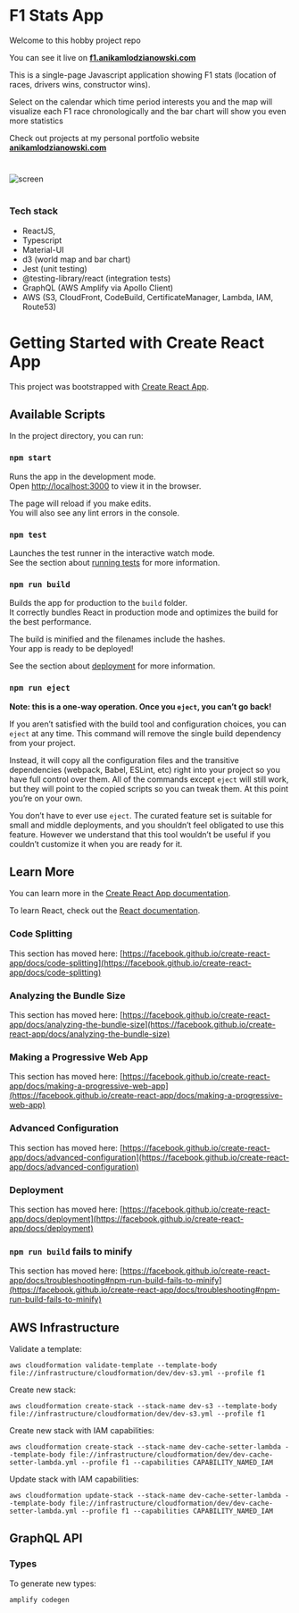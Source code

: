 # F1 Stats App

Welcome to this hobby project repo 

You can see it live on **[f1.anikamlodzianowski.com](https://f1.anikamlodzianowski.com)**

This is a single-page Javascript application showing F1 stats (location of races, drivers wins, constructor wins).

Select on the calendar which time period interests you and the map will visualize each F1 race chronologically and the bar chart will show you even more statistics

Check out projects at my personal portfolio website **[anikamlodzianowski.com](https://anikamlodzianowski.com)**

#
![screen](https://github.com/anikaniescierewicz/f1/blob/master/public/f1screen.png?raw=true)
#

### Tech stack

* ReactJS, 
* Typescript
* Material-UI
* d3 (world map and bar chart)
* Jest (unit testing)
* @testing-library/react (integration tests)
* GraphQL (AWS Amplify via Apollo Client)
* AWS (S3, CloudFront, CodeBuild, CertificateManager, Lambda, IAM, Route53)

#
# Getting Started with Create React App

This project was bootstrapped with [Create React App](https://github.com/facebook/create-react-app).

## Available Scripts

In the project directory, you can run:

### `npm start`

Runs the app in the development mode.\
Open [http://localhost:3000](http://localhost:3000) to view it in the browser.

The page will reload if you make edits.\
You will also see any lint errors in the console.

### `npm test`

Launches the test runner in the interactive watch mode.\
See the section about [running tests](https://facebook.github.io/create-react-app/docs/running-tests) for more information.

### `npm run build`

Builds the app for production to the `build` folder.\
It correctly bundles React in production mode and optimizes the build for the best performance.

The build is minified and the filenames include the hashes.\
Your app is ready to be deployed!

See the section about [deployment](https://facebook.github.io/create-react-app/docs/deployment) for more information.

### `npm run eject`

**Note: this is a one-way operation. Once you `eject`, you can’t go back!**

If you aren’t satisfied with the build tool and configuration choices, you can `eject` at any time. This command will remove the single build dependency from your project.

Instead, it will copy all the configuration files and the transitive dependencies (webpack, Babel, ESLint, etc) right into your project so you have full control over them. All of the commands except `eject` will still work, but they will point to the copied scripts so you can tweak them. At this point you’re on your own.

You don’t have to ever use `eject`. The curated feature set is suitable for small and middle deployments, and you shouldn’t feel obligated to use this feature. However we understand that this tool wouldn’t be useful if you couldn’t customize it when you are ready for it.

## Learn More

You can learn more in the [Create React App documentation](https://facebook.github.io/create-react-app/docs/getting-started).

To learn React, check out the [React documentation](https://reactjs.org/).

### Code Splitting

This section has moved here: [https://facebook.github.io/create-react-app/docs/code-splitting](https://facebook.github.io/create-react-app/docs/code-splitting)

### Analyzing the Bundle Size

This section has moved here: [https://facebook.github.io/create-react-app/docs/analyzing-the-bundle-size](https://facebook.github.io/create-react-app/docs/analyzing-the-bundle-size)

### Making a Progressive Web App

This section has moved here: [https://facebook.github.io/create-react-app/docs/making-a-progressive-web-app](https://facebook.github.io/create-react-app/docs/making-a-progressive-web-app)

### Advanced Configuration

This section has moved here: [https://facebook.github.io/create-react-app/docs/advanced-configuration](https://facebook.github.io/create-react-app/docs/advanced-configuration)

### Deployment

This section has moved here: [https://facebook.github.io/create-react-app/docs/deployment](https://facebook.github.io/create-react-app/docs/deployment)

### `npm run build` fails to minify

This section has moved here: [https://facebook.github.io/create-react-app/docs/troubleshooting#npm-run-build-fails-to-minify](https://facebook.github.io/create-react-app/docs/troubleshooting#npm-run-build-fails-to-minify)

## AWS Infrastructure

Validate a template: 
```
aws cloudformation validate-template --template-body file://infrastructure/cloudformation/dev/dev-s3.yml --profile f1
```
Create new stack:
```
aws cloudformation create-stack --stack-name dev-s3 --template-body file://infrastructure/cloudformation/dev/dev-s3.yml --profile f1
```

Create new stack with IAM capabilities:
``` 
aws cloudformation create-stack --stack-name dev-cache-setter-lambda --template-body file://infrastructure/cloudformation/dev/dev-cache-setter-lambda.yml --profile f1 --capabilities CAPABILITY_NAMED_IAM
```
Update stack with IAM capabilities:
```
aws cloudformation update-stack --stack-name dev-cache-setter-lambda --template-body file://infrastructure/cloudformation/dev/dev-cache-setter-lambda.yml --profile f1 --capabilities CAPABILITY_NAMED_IAM
```

## GraphQL API

### Types
To generate new types:
```
amplify codegen
```

